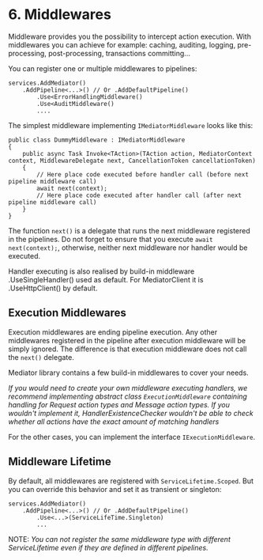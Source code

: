 # 6. Middlewares

Middleware provides you the possibility to intercept action execution. With middlewares you can achieve for example: caching, auditing, logging, pre-processing, post-processing, transactions committing...

You can register one or multiple middlewares to pipelines:
``` 
services.AddMediator()
    .AddPipeline<...>() // Or .AddDefaultPipeline()
        .Use<ErrorHandlingMiddleware()
        .Use<AuditMiddleware()
        ....
```

The simplest middleware implementing `IMediatorMiddleware` looks like this:
```
public class DummyMiddleware : IMediatorMiddleware
{
    public async Task Invoke<TAction>(TAction action, MediatorContext context, MiddlewareDelegate next, CancellationToken cancellationToken)
    {
        // Here place code executed before handler call (before next pipeline middleware call)
        await next(context);
        // Here place code executed after handler call (after next pipeline middleware call)
    }
}
```
The function `next()` is a delegate that runs the next middleware registered in the pipelines.
Do not forget to ensure that you execute `await next(context);`, otherwise, neither next middleware nor handler would be executed.

Handler executing is also realised by build-in middleware .UseSingleHandler() used as default. For MediatorClient it is .UseHttpClient() by default.

## Execution Middlewares
Execution middlewares are ending pipeline execution. Any other middlewares registered in the pipeline after execution middleware will be simply ignored. 
The difference is that execution middleware does not call the `next()` delegate.

Mediator library contains a few build-in middlewares to cover your needs. 

_If you would need to create your own middleware executing handlers, we recommend implementing abstract class `ExecutionMiddleware` containing handling for Request action types and Message action types. If you wouldn't implement it, HandlerExistenceChecker wouldn't be able to check whether all actions have the exact amount of matching handlers_

For the other cases, you can implement the interface `IExecutionMiddleware`.

## Middleware Lifetime
By default, all middlewares are registered with `ServiceLifetime.Scoped`. But you can override this behavior and set it as transient or singleton:
``` 
services.AddMediator()
    .AddPipeline<...>() // Or .AddDefaultPipeline()
        .Use<...>(ServiceLifeTime.Singleton)
        ...
```
NOTE: _You can not register the same middleware type with different ServiceLifetime even if they are defined in different pipelines._